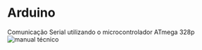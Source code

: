 # Arduino
Comunicação Serial utilizando o microcontrolador ATmega 328p
![manual técnico](https://user-images.githubusercontent.com/44483048/196737091-ad30ef14-c376-4cd0-98ab-ff37671bf88b.png)
